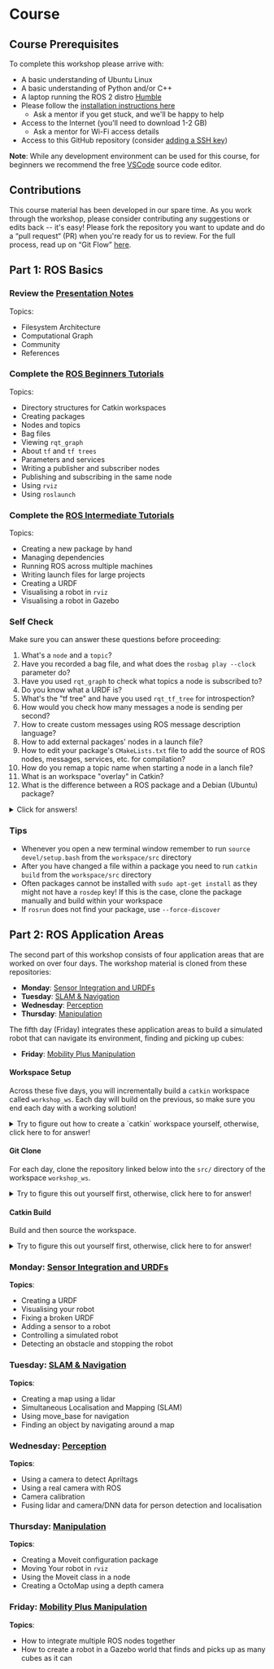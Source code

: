 # Course

## Course Prerequisites

To complete this workshop please arrive with:
* A basic understanding of Ubuntu Linux
* A basic understanding of Python and/or C++
* A laptop running the ROS 2 distro [Humble](https://docs.ros.org/en/humble/index.html)
* Please follow the [installation instructions here](./ros-installation.md)
  * Ask a mentor if you get stuck, and we'll be happy to help
* Access to the Internet (you'll need to download 1-2 GB)
  * Ask a mentor for Wi-Fi access details
* Access to this GitHub repository (consider [adding a SSH key][gh-ssh-keys])
 
**Note**: While any development environment can be used for this course, for beginners we recommend the free [VSCode](https://code.visualstudio.com/) source code editor.

## Contributions

This course material has been developed in our spare time. 
As you work through the workshop, please consider contributing any suggestions or edits back -- it's easy! 
Please fork the repository you want to update and do a “pull request“ (PR) when you're ready for us to review. For the full process, read up on “Git Flow” [here][gh-git-flow].

## Part 1: ROS Basics

### Review the [Presentation Notes](./ros-introduction.md)
Topics:
+ Filesystem Architecture
+ Computational Graph
+ Community
+ References

### Complete the [ROS Beginners Tutorials][ros-tutorials]
Topics:
+ Directory structures for Catkin workspaces 
+ Creating packages
+ Nodes and topics
+ Bag files
+ Viewing `rqt_graph`
+ About `tf` and `tf trees`
+ Parameters and services
+ Writing a publisher and subscriber nodes
+ Publishing and subscribing in the same node
+ Using `rviz`
+ Using `roslaunch` 

### Complete the [ROS Intermediate Tutorials][ros-tutorials]
Topics:
+ Creating a new package by hand
+ Managing dependencies
+ Running ROS across multiple machines
+ Writing launch files for large projects
+ Creating a URDF
+ Visualising a robot in `rviz`
+ Visualising a robot in Gazebo

### Self Check
Make sure you can answer these questions before proceeding:
1. What's a `node` and a `topic`? 
2. Have you recorded a bag file, and what does the `rosbag play --clock` parameter do?
3. Have you used `rqt_graph` to check what topics a node is subscribed to?
4. Do you know what a URDF is?
5. What's the "tf tree" and have you used `rqt_tf_tree` for introspection? 
6. How would you check how many messages a node is sending per second?
7. How to create custom messages using ROS message description language?
8. How to add external packages' nodes in a launch file?
9. How to edit your package's `CMakeLists.txt` file to add the source of ROS nodes, messages, services, etc. for compilation? 
10. How do you remap a topic name when starting a node in a lanch file?
11. What is an workspace "overlay" in Catkin?
12. What is the difference between a ROS package and a Debian (Ubuntu) package?

<details><summary>Click for answers!</summary>

1. A node is an executable that uses ROS to communicate with other nodes. Nodes can publish messages to a topic as well as subscribe to a topic to receive messages
2. If you are playing back a bag file with `rosbag play`, using the `--clock` option will run a Clock Server while the bag file is being played
3. Well, have you?
4. The Unified Robot Description Format (URDF) is an XML specification to describe a robot. URDF is an XML format that describes a robot, its parts, joints, dimensions and properties
5. tf is a package that lets the user keep track of multiple coordinate frames over time. tf maintains the relationship between coordinate frames in a tree structure buffered in time, and lets the user transform points, vectors, etc between any two coordinate frames at any desired point in time
6. `rostopic hz [topic]`
7. Simply place a `.msg` file inside the msg directory in a package. More information found [here][ros-custom-msg]
8. `include file="$(find ros_package_name)/path_to_launch.launch"`
9. Information can be found [here][ros-cmakelists]
10. The remap tag allows you to pass in name remapping arguments to the ROS node that you are launching in a more structured manner than setting the args attribute of a node directly. The remap tag applies to all subsequent declarations in its scope (launch, node or group)
11. Overlaying refers to building and using a ROS package from source on top of an existing version of that same package. In this way your new or modified version of the package "overlays" the installed one
12. * *ROS Package:* A ROS package might contain ROS nodes, a ROS library, datasets, configuration files, third-party software, or anything else that logically constitutes a useful module. The goal of a ROS package is to provide functionality in an easy-to-consume manner that is reusable. In general, ROS packages follow a "Goldilocks" principle: enough functionality to be useful, but not too much that the package is heavyweight and difficult to use from other software. 
    * *Debian Package:* A Debian/Ubuntu package is a `.deb` file that allows for applications or libraries to be distributed via the `apt` package management system. Packaging allows automated installation, upgrading, configuring, and removing computer programs for Debian/Ubuntu in a consistent manner. One or more Debian packages can be built from a single source package. A single Debian package can contain multiple ROS packages. Debian Policy requires that each `.deb` file is built with a particular structure and format but there are many methods of arriving at these files.
</details>

### Tips 
* Whenever you open a new terminal window remember to run `source devel/setup.bash` from the `workspace/src` directory
* After you have changed a file within a package you need to run `catkin build` from the `workspace/src` directory
* Often packages cannot be installed with `sudo apt-get install` as they might not have a `rosdep` key! If this is the case, clone the package manually and build within your workspace
* If `rosrun` does not find your package, use `--force-discover`

## Part 2: ROS Application Areas

The second part of this workshop consists of four application areas that are worked on over four days. The workshop material is cloned from these repositories:
* **Monday**: [Sensor Integration and URDFs][01-sensor-integration]
* **Tuesday**: [SLAM & Navigation][02-slam-navigation]
* **Wednesday**: [Perception][03-perception]
* **Thursday**: [Manipulation][04-manipulation]

The fifth day (Friday) integrates these application areas to build a simulated robot that can navigate its environment, finding and picking up cubes:
* **Friday**: [Mobility Plus Manipulation][05-mobility-plus-manipulation]

#### Workspace Setup

Across these five days, you will incrementally build a `catkin` workspace called ```workshop_ws```. Each day will build on the previous, so make sure you end each day with a working solution! 

<details><summary>Try to figure out how to create a `catkin` workspace yourself, otherwise, click here to for answer!</summary>
  
```sh
mkdir -p ~/workshop_ws/src  # Creates a workspace directory named workshop_ws.
cd ~/workshop_ws/src
```

</details>

#### Git Clone

For each day, clone the repository linked below into the
`src/` directory of the workspace `workshop_ws`. 

<details><summary>Try to figure this out yourself first, otherwise, click here to for answer!</summary>

E.g. for the [sensor-integration][01-sensor-integration] repository, you'd type:

```sh
cd ~/workshop_ws/src
git clone https://github.com/ros-workshop/sensor-integration.git
```
Or if you are using SSH keys:
```
cd ~/workshop_ws/src
git clone git@github.com:ros-workshop/sensor-integration.git
```

</details>

#### Catkin Build

Build and then source the workspace. 

<details><summary>Try to figure this out yourself first, otherwise, click here to for answer!</summary>

+ **Note**: If this command fails, install catkin tools following the instructions [here][catkin-tools].

+ **Tip**: Source any workspaces you want to extend before running `catkin build`.


```sh
cd ~/workshop_ws
catkin build
source devel/setup.bash
```
</details>


### Monday: [Sensor Integration and URDFs][01-sensor-integration]
**Topics**:
+ Creating a URDF
+ Visualising your robot
+ Fixing a broken URDF
+ Adding a sensor to a robot
+ Controlling a simulated robot
+ Detecting an obstacle and stopping the robot

### Tuesday: [SLAM & Navigation][02-slam-navigation]
**Topics**:
+ Creating a map using a lidar
+ Simultaneous Localisation and Mapping (SLAM)
+ Using move_base for navigation
+ Finding an object by navigating around a map

### Wednesday: [Perception][03-perception]
**Topics**:
+ Using a camera to detect Apriltags
+ Using a real camera with ROS
+ Camera calibration
+ Fusing lidar and camera/DNN data for person detection and localisation

### Thursday: [Manipulation][04-manipulation]
**Topics**:
+ Creating a Moveit configuration package
+ Moving Your robot in `rviz`
+ Using the Moveit class in a node
+ Creating a OctoMap using a depth camera

### Friday: [Mobility Plus Manipulation][05-mobility-plus-manipulation]
**Topics**:
+ How to integrate multiple ROS nodes together 
+ How to create a robot in a Gazebo world that finds and picks up as many cubes as it can

[01-sensor-integration]: https://github.com/ros-workshop/sensor-integration
[02-slam-navigation]: https://github.com/ros-workshop/slam-navigation
[03-perception]: https://github.com/ros-workshop/perception
[04-manipulation]: https://github.com/ros-workshop/manipulation
[05-mobility-plus-manipulation]: https://github.com/ros-workshop/mobility-plus-manipulation

[catkin-tools]: https://catkin-tools.readthedocs.io/en/latest/installing.html
[gh-git-flow]: https://guides.github.com/introduction/flow
[gh-ssh-keys]: https://help.github.com/articles/connecting-to-github-with-ssh/

[ros-cmakelists]: http://wiki.ros.org/catkin/CMakeLists.txt
[ros-custom-msg]: http://wiki.ros.org/ROS/Tutorials/DefiningCustomMessages
[ros-tutorials]: http://wiki.ros.org/ROS/Tutorials
